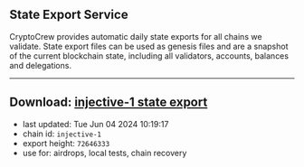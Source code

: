## State Export Service
CryptoCrew provides automatic daily state exports for all chains we validate. State export files can be used as genesis files and are a snapshot of the current blockchain state, including all validators, accounts, balances and delegations.

---
**Download: [injective-1 state export](https://dl-eu2.ccvalidators.com/SERVICE/injective/injective-1_export_72646333.json)**
---

- last updated: Tue Jun 04 2024 10:19:17
- chain id: `injective-1`
- export height: `72646333`
- use for: airdrops, local tests, chain recovery
